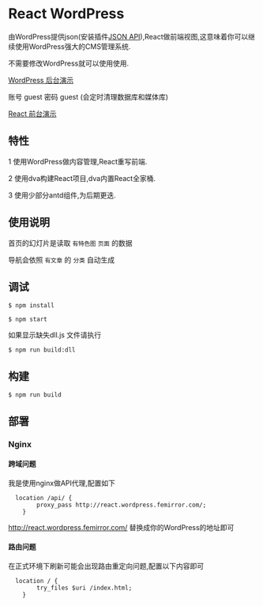 # React WordPress

由WordPress提供json(安装插件[JSON API](https://wordpress.org/plugins/json-api/)),React做前端视图,这意味着你可以继续使用WordPress强大的CMS管理系统.

不需要修改WordPress就可以使用使用.

 [WordPress 后台演示](http://react.wordpress.femirror.com/)
 
  账号 guest 密码 guest (会定时清理数据库和媒体库)
 
 [React 前台演示](http://rw.femirror.com/)
 
## 特性

1 使用WordPress做内容管理,React重写前端.

2 使用dva构建React项目,dva内置React全家桶.

3 使用少部分antd组件,为后期更迭. 

## 使用说明

首页的幻灯片是读取 `有特色图` `页面` 的数据

导航会依照 `有文章` 的 `分类` 自动生成

## 调试

`$ npm install`

`$ npm start`

如果显示缺失dll.js 文件请执行

`$ npm run build:dll` 

## 构建

`$ npm run build`

## 部署

### Nginx

#### 跨域问题

我是使用nginx做API代理,配置如下

```
  location /api/ {
    	proxy_pass http://react.wordpress.femirror.com/;
	}
```

http://react.wordpress.femirror.com/ 替换成你的WordPress的地址即可

#### 路由问题

在正式环境下刷新可能会出现路由重定向问题,配置以下内容即可

```
  location / {
   		try_files $uri /index.html;
	}
```


